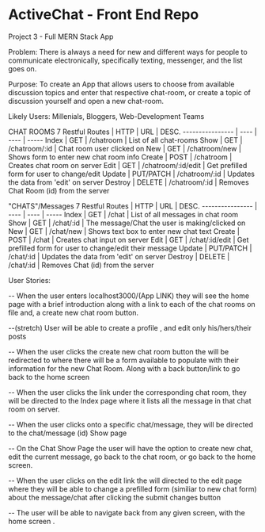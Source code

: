 # ActiveChat - Front End Repo
Project 3 - Full MERN Stack App

Problem: There is always a need for new and different ways for people to communicate electronically, specifically texting, messenger, and the list goes on. 

Purpose: To create an App that allows users to choose from available discussion topics and enter that respective chat-room, or create a topic of discussion yourself and open a new chat-room. 


Likely Users: Millenials, Bloggers, Web-Development Teams

CHAT ROOMS
7 Restful Routes | HTTP | URL | DESC.
---------------- | ---- | ---- | ----- 
Index | GET | /chatroom | List of all chat-rooms
Show | GET | /chatroom/:id | Chat room user clicked on
New | GET | /chatroom/new | Shows form to enter new chat room info
Create | POST | /chatroom | Creates chat room on server
Edit | GET | /chatroom/:id/edit | Get prefilled form for user to change/edit
Update | PUT/PATCH | /chatroom/:id | Updates the data from 'edit' on server
Destroy | DELETE | /chatroom/:id | Removes Chat Room (id) from the server

"CHATS"/Messages
7 Restful Routes | HTTP | URL | DESC.
---------------- | ---- | ---- | ----- 
Index | GET | /chat | List of all messages in chat room
Show | GET | /chat/:id | The message/Chat the user is making/clicked on
New | GET | /chat/new | Shows text box to enter new chat text
Create | POST | /chat | Creates chat input on server
Edit | GET | /chat/:id/edit | Get prefilled form for user to change/edit their message
Update | PUT/PATCH | /chat/:id | Updates the data from 'edit' on server
Destroy | DELETE | /chat/:id | Removes Chat (id) from the server

User Stories: 

-- When the user enters localhost3000/(App LINK) they will see the home page with a brief introduction along with a link to each of the chat rooms on file and, a create new chat room button. 

--(stretch) User will be able to create a profile , and edit only his/hers/their posts

-- When the user clicks the create new chat room button the will be redirected to where there will be a form available to populate with their information for the new Chat Room. Along with a back button/link to go back to the home screen 

-- When the user clicks the link under the corresponding chat room, they will be directed to the Index page where it lists all the message in that chat room on server. 

-- When the user clicks onto a specific chat/message, they will be directed to the chat/message (id) Show page

-- On the Chat Show Page the user will have the option to create new chat, edit the current message, go back to the chat room, or go back to the home screen.

-- When the user clicks on the edit link the will directed to the edit page where they will be able to change a prefilled form (similiar to new chat form) about the message/chat after clicking the submit changes button

-- The user will be able to navigate back from any given screen, with the home screen .